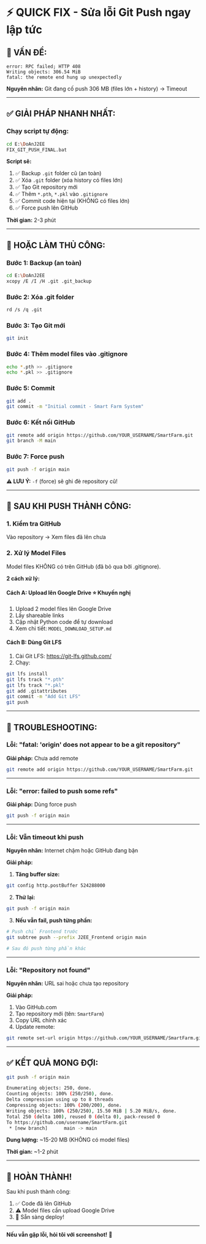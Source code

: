 # ⚡ QUICK FIX - Sửa lỗi Git Push ngay lập tức

## 🚨 **VẤN ĐỀ:**

```
error: RPC failed; HTTP 408
Writing objects: 306.54 MiB
fatal: the remote end hung up unexpectedly
```

**Nguyên nhân:** Git đang cố push 306 MB (files lớn + history) → Timeout

---

## ✅ **GIẢI PHÁP NHANH NHẤT:**

### **Chạy script tự động:**

```bash
cd E:\DoAnJ2EE
FIX_GIT_PUSH_FINAL.bat
```

**Script sẽ:**
1. ✅ Backup `.git` folder cũ (an toàn)
2. ✅ Xóa `.git` folder (xóa history có files lớn)
3. ✅ Tạo Git repository mới
4. ✅ Thêm `*.pth`, `*.pkl` vào `.gitignore`
5. ✅ Commit code hiện tại (KHÔNG có files lớn)
6. ✅ Force push lên GitHub

**Thời gian:** 2-3 phút

---

## 📝 **HOẶC LÀM THỦ CÔNG:**

### **Bước 1: Backup (an toàn)**
```bash
cd E:\DoAnJ2EE
xcopy /E /I /H .git .git_backup
```

### **Bước 2: Xóa .git folder**
```bash
rd /s /q .git
```

### **Bước 3: Tạo Git mới**
```bash
git init
```

### **Bước 4: Thêm model files vào .gitignore**
```bash
echo *.pth >> .gitignore
echo *.pkl >> .gitignore
```

### **Bước 5: Commit**
```bash
git add .
git commit -m "Initial commit - Smart Farm System"
```

### **Bước 6: Kết nối GitHub**
```bash
git remote add origin https://github.com/YOUR_USERNAME/SmartFarm.git
git branch -M main
```

### **Bước 7: Force push**
```bash
git push -f origin main
```

**⚠️ LƯU Ý:** `-f` (force) sẽ ghi đè repository cũ!

---

## 🎯 **SAU KHI PUSH THÀNH CÔNG:**

### **1. Kiểm tra GitHub**
Vào repository → Xem files đã lên chưa

### **2. Xử lý Model Files**

Model files KHÔNG có trên GitHub (đã bỏ qua bởi .gitignore).

**2 cách xử lý:**

#### **Cách A: Upload lên Google Drive** ⭐ Khuyến nghị
1. Upload 2 model files lên Google Drive
2. Lấy shareable links
3. Cập nhật Python code để tự download
4. Xem chi tiết: `MODEL_DOWNLOAD_SETUP.md`

#### **Cách B: Dùng Git LFS**
1. Cài Git LFS: https://git-lfs.github.com/
2. Chạy:
```bash
git lfs install
git lfs track "*.pth"
git lfs track "*.pkl"
git add .gitattributes
git commit -m "Add Git LFS"
git push
```

---

## 🐛 **TROUBLESHOOTING:**

### **Lỗi: "fatal: 'origin' does not appear to be a git repository"**

**Giải pháp:** Chưa add remote

```bash
git remote add origin https://github.com/YOUR_USERNAME/SmartFarm.git
```

---

### **Lỗi: "error: failed to push some refs"**

**Giải pháp:** Dùng force push

```bash
git push -f origin main
```

---

### **Lỗi: Vẫn timeout khi push**

**Nguyên nhân:** Internet chậm hoặc GitHub đang bận

**Giải pháp:**

1. **Tăng buffer size:**
```bash
git config http.postBuffer 524288000
```

2. **Thử lại:**
```bash
git push -f origin main
```

3. **Nếu vẫn fail, push từng phần:**
```bash
# Push chỉ Frontend trước
git subtree push --prefix J2EE_Frontend origin main

# Sau đó push từng phần khác
```

---

### **Lỗi: "Repository not found"**

**Nguyên nhân:** URL sai hoặc chưa tạo repository

**Giải pháp:**
1. Vào GitHub.com
2. Tạo repository mới (tên: `SmartFarm`)
3. Copy URL chính xác
4. Update remote:
```bash
git remote set-url origin https://github.com/YOUR_USERNAME/SmartFarm.git
```

---

## ✅ **KẾT QUẢ MONG ĐỢI:**

```bash
git push -f origin main

Enumerating objects: 250, done.
Counting objects: 100% (250/250), done.
Delta compression using up to 8 threads
Compressing objects: 100% (200/200), done.
Writing objects: 100% (250/250), 15.50 MiB | 5.20 MiB/s, done.
Total 250 (delta 100), reused 0 (delta 0), pack-reused 0
To https://github.com/username/SmartFarm.git
 * [new branch]      main -> main
```

**Dung lượng:** ~15-20 MB (KHÔNG có model files)

**Thời gian:** ~1-2 phút

---

## 🎉 **HOÀN THÀNH!**

Sau khi push thành công:
1. ✅ Code đã lên GitHub
2. ⚠️ Model files cần upload Google Drive
3. 🚀 Sẵn sàng deploy!

---

**Nếu vẫn gặp lỗi, hỏi tôi với screenshot!** 💬

